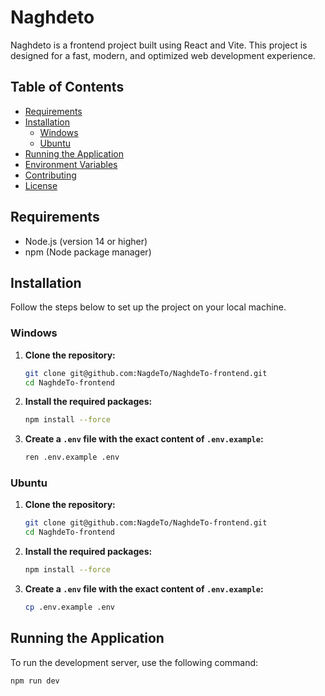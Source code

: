 # Naghdeto

Naghdeto is a frontend project built using React and Vite. This project is designed for a fast, modern, and optimized web development experience.

## Table of Contents

- [Requirements](#requirements)
- [Installation](#installation)
  - [Windows](#windows)
  - [Ubuntu](#ubuntu)
- [Running the Application](#running-the-application)
- [Environment Variables](#environment-variables)
- [Contributing](#contributing)
- [License](#license)

## Requirements

- Node.js (version 14 or higher)
- npm (Node package manager)

## Installation

Follow the steps below to set up the project on your local machine.

### Windows

1. **Clone the repository:**

    ```sh
    git clone git@github.com:NagdeTo/NaghdeTo-frontend.git
    cd NaghdeTo-frontend
    ```

2. **Install the required packages:**

    ```sh
    npm install --force
    ```

3. **Create a `.env` file with the exact content of `.env.example`:**

    ```sh
    ren .env.example .env
    ```

### Ubuntu

1. **Clone the repository:**

    ```sh
    git clone git@github.com:NagdeTo/NaghdeTo-frontend.git
    cd NaghdeTo-frontend
    ```

2. **Install the required packages:**

    ```sh
    npm install --force
    ```

3. **Create a `.env` file with the exact content of `.env.example`:**

    ```sh
    cp .env.example .env
    ```

## Running the Application

To run the development server, use the following command:

```sh
npm run dev
